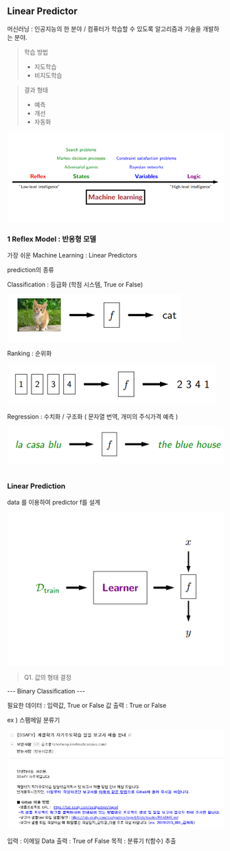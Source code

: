 ## Linear Predictor

머신러닝 : 인공지능의 한 분야  /  컴퓨터가 학습할 수 있도록 알고리즘과 기술을 개발하는 분야.
> 학습 방법 
>  - 지도학습
>  - 비지도학습

> 결과 형태
>  - 예측  
> -  개선
> -  자동화

<img src=./image/Machine_Learning.png>

### 1 Reflex Model : 반응형 모델


가장 쉬운 Machine Learning : Linear Predictors


prediction의 종류

Classification : 등급화  (학점 시스템, True or False)

<img src=./image/classification.png>

Ranking : 순위화 

<img src=./image/ranking.png>

Regression : 수치화 / 구조화  ( 문자열 번역, 개미의 주식가격 예측 )

<img src=./image/prediction.png>



#
### Linear Prediction
data 를 이용하여  predictor f를 설계

<img src=./image/linear2.png>


> Q1. 값의 형태 결정
> 


--- Binary Classification ---

필요한 데이터 :   입력값,  True or False 값 
출력 : True or False


ex ) 스팸메일 분류기 

<img src=./image/email.png>

입력 :  이메일 Data
출력 :  True of False
목적 : 분류기 f(함수) 추출

<!--stackedit_data:
eyJoaXN0b3J5IjpbLTE1MTUzODAxNTUsLTM4OTgxMzcyOCwtMT
A5MDgwNTY5NCwxODk4NjE2ODU4LDExNzEzMzA4Miw5MDg0Njk4
MTcsLTY1NzUyNzA3OCwxNTEwMjU2MjY0LC01OTg3NjkxNjQsMT
g1MzUyMjQwOSwtMjA4ODc0NjYxMl19
-->
